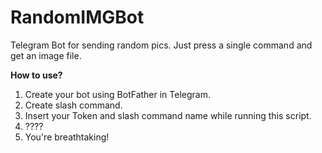 # RandomIMGBot
Telegram Bot for sending random pics. Just press a single command and get an image file. 

<b>How to use?</b>

1. Create your bot using BotFather in Telegram.
2. Create slash command.
3. Insert your Token and slash command name while running this script.
4. ????
5. You're breathtaking!
